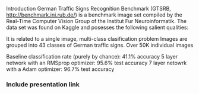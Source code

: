 Introduction
German Traffic Signs Recognition Benchmark (GTSRB, http://benchmark.ini.rub.de/) is a benchmark image set compiled by the Real-Time Computer Vision Group of the Institut Fur Neuroinformatik. The data set was found on Kaggle and posesses the following salient qualities:

It is related to a single image, multi-class clasification problem
Images are grouped into 43 classes of German traffic signs.
Over 50K individual images


Baseline classification rate (purely by chance): 41.1% accuracy
5 layer network with an RMSprop optimizer: 95.6% test accuracy
7 layer netowrk with a Adam optimizer: 96.7% test accuracy

### Include presentation link
